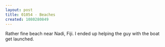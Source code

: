 ```yaml
---
layout: post
title: 01054 - Beaches
created: 1080280849
---
```

Rather fine beach near Nadi, Fiji.  I ended up helping the guy with the boat get launched. 
